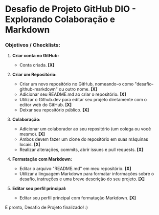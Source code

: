 # Desafio de Projeto GitHub DIO - Explorando Colaboração e Markdown

### Objetivos / Checklists:

1. **Criar conta no GitHub:**
   - Conta criada. **[X]**


2. **Criar um Repositório:** 
   - Criar um novo repositório no GitHub, nomeando-o como "desafio-github-markdown" ou outro nome. **[X]**
   - Adicionar seu README.md ao criar o repositório. **[X]**
   - Utilizar o Github.dev para editar seu projeto diretamente com o editor web do GitHub. **[X]**
   - Deixar seu repositório público. **[X]**


3. **Colaboração:**
   - Adicionar um colaborador ao seu repositório (um colega ou você mesmo). **[X]**
   - Ambos devem fazer um clone do repositório em suas máquinas locais. **[X]**
   - Realizar alterações, commits, abrir issues e pull requests. **[X]**


4. **Formatação com Markdown:**
   - Editar o arquivo "README.md" em meu repositório. **[X]** 
   - Utilizar a linguagem Markdown para formatar informações sobre o desafio, instruções e uma breve descrição do seu projeto. **[X]**


5. **Editar seu perfil principal:**
   - Editar seu perfil principal com formatação Markdown. **[X]**

  
E pronto, Desafio de Projeto finalizado! :)
